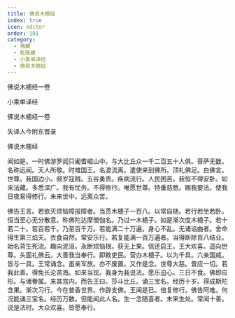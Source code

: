 ```yaml
---
title: 佛说木槵经
index: true
icon: editor
order: 101
category:
  - 佛藏
  - 乾隆藏
  - 小乘单译经
  - 佛说木槵经
---
```


佛说木槵经一卷  

小乘单译经  

佛说木槵经一卷  

失译人今附东晋录  

佛说木槵经  

闻如是。一时佛游罗阅只阇耆崛山中。与大比丘众一千二百五十人俱。菩萨无数。名称远闻。天人所敬。时难国王。名波流离。遣使来到佛所。顶礼佛足。白佛言。世尊。我国边小。频岁寇贼。五谷勇贵。疾病流行。人民困苦。我恒不得安卧。如来法藏。多悉深广。我有忧务。不得修行。唯愿世尊。特垂慈愍。赐我要法。使我日夜易得修行。未来世中。远离众苦。  

佛告王言。若欲灭烦恼障报障者。当贯木槵子一百八。以常自随。若行若坐若卧。恒当至心无分散意。称佛陀达摩僧伽名。乃过一木槵子。如是渐次度木槵子。若十若二十。若百若千。乃至百千万。若能满二十万遍。身心不乱。无诸谄曲者。舍命得生第三焰天。衣食自然。常安乐行。若复能满一百万遍者。当得断除百八结业。始名背生死流。趣向泥洹。永断烦恼根。获无上果。信还启王。王大欢喜。遥向世尊。头面礼佛云。大善我当奉行。即敕吏民。营办木槵子。以为千具。六亲国戚。皆与一具。王常诵念。虽亲军旅。亦不废置。又作是念。世尊大慈。普应一切。若我此善。得免长沦苦海。如来当现。我身为我说法。愿乐迫心。三日不食。佛即应形。与诸眷属。来其宫内。而告王曰。莎斗比丘。诵三宝名。经历十岁。得成斯陀含果。渐次习行。今在普香世界。作辟支佛。王闻是已。倍复修行。佛告阿难。何况能诵三宝名。经历万数。但能闻此人名。生一念随喜者。未来生处。常闻十善。说是法时。大众欢喜。皆愿奉行。  
